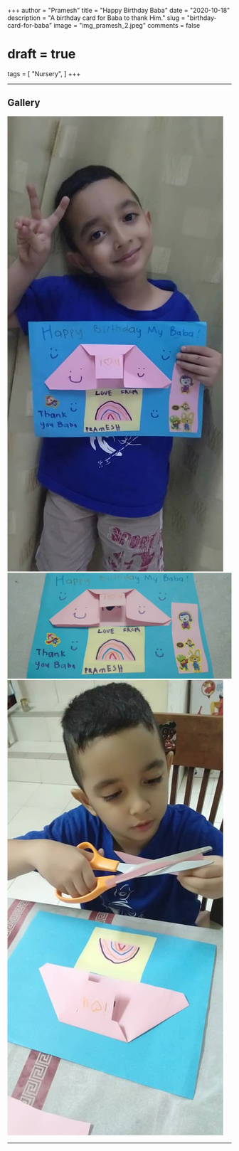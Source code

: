 +++
author = "Pramesh"
title = "Happy Birthday Baba"
date = "2020-10-18"
description = "A birthday card for Baba to thank Him."
slug = "birthday-card-for-baba"
image = "img_pramesh_2.jpeg"
comments = false
# draft = true
tags = [
    "Nursery",
]
+++

---

## Gallery

![](img_pramesh_1.jpeg) ![](img_pramesh_2.jpeg) ![](img_pramesh_3.jpeg)

---
